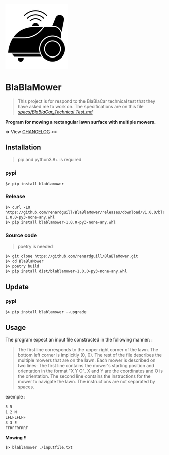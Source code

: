 ![BlaBlaMower](./resources/mower.png "BlaBlaMower")

# BlaBlaMower

>This project is for respond to the BlaBlaCar technical test that they have asked me to work on. The specifications are on this file [*specs/BlaBlaCar_Technical Test.md*](/specs/BlaBlaCar_Technical%20Test.md)

**Program for mowing a rectangular lawn surface with multiple mowers.**

=> View [CHANGELOG](./CHANGELOG.md) <=

## Installation

> pip and python3.8+ is required

### pypi
```shell
$> pip install blablamower
```

### Release
```shell
$> curl -LO https://github.com/renardguill/BlaBlaMower/releases/download/v1.0.0/blablamower-1.0.0-py3-none-any.whl
$> pip install blablamower-1.0.0-py3-none-any.whl
```

### Source code

> poetry is needed
```shell
$> git clone https://github.com/renardguill/BlaBlaMower.git
$> cd BlaBlaMower
$> poetry build
$> pip install dist/blablamower-1.0.0-py3-none-any.whl
```

## Update

### pypi
```shell
$> pip install blablamower --upgrade
```


## Usage

The program expect an input file constructed in the following manner: :

>The first line corresponds to the upper right corner of the lawn. The bottom left corner is
implicitly (0, 0).
The rest of the file describes the multiple mowers that are on the lawn. Each mower is described
on two lines:
The first line contains the mower's starting position and orientation in the format "X Y O". X and
Y are the coordinates and O is the orientation.
The second line contains the instructions for the mower to navigate the lawn. The instructions
are not separated by spaces.

exemple :
```txt
5 5
1 2 N
LFLFLFLFF
3 3 E
FFRFFRFRRF
```

**Mowing !!**
```shell
$> blablamower ./inputfile.txt
```